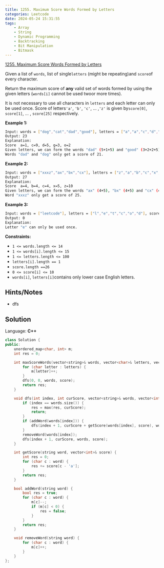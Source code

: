 ```yaml
---
title: 1255. Maximum Score Words Formed by Letters
categories: Leetcode
date: 2024-05-24 15:31:55
tags:
    - Array
    - String
    - Dynamic Programming
    - Backtracking
    - Bit Manipulation
    - Bitmask
---
```


[1255. Maximum Score Words Formed by Letters](https://leetcode.com/problems/maximum-score-words-formed-by-letters/description/?envType=daily-question&envId=2024-05-24)

Given a list of `words`, list of single`letters` (might be repeating)and `score`of every character.

Return the maximum score of **any**  valid set of words formed by using the given letters (`words[i]` cannot be used twoor more times).

It is not necessary to use all characters in `letters` and each letter can only be used once. Score of letters`'a'`, `'b'`, `'c'`, ... ,`'z'` is given by`score[0]`, `score[1]`, ... , `score[25]` respectively.

**Example 1:**

```bash
Input: words = ["dog","cat","dad","good"], letters = ["a","a","c","d","d","d","g","o","o"], score = [1,0,9,5,0,0,3,0,0,0,0,0,0,0,2,0,0,0,0,0,0,0,0,0,0,0]
Output: 23
Explanation:
Score  a=1, c=9, d=5, g=3, o=2
Given letters, we can form the words "dad" (5+1+5) and "good" (3+2+2+5) with a score of 23.
Words "dad" and "dog" only get a score of 21.
```

**Example 2:**

```bash
Input: words = ["xxxz","ax","bx","cx"], letters = ["z","a","b","c","x","x","x"], score = [4,4,4,0,0,0,0,0,0,0,0,0,0,0,0,0,0,0,0,0,0,0,0,5,0,10]
Output: 27
Explanation:
Score  a=4, b=4, c=4, x=5, z=10
Given letters, we can form the words "ax" (4+5), "bx" (4+5) and "cx" (4+5) with a score of 27.
Word "xxxz" only get a score of 25.
```

**Example 3:**

```bash
Input: words = ["leetcode"], letters = ["l","e","t","c","o","d"], score = [0,0,1,1,1,0,0,0,0,0,0,1,0,0,1,0,0,0,0,1,0,0,0,0,0,0]
Output: 0
Explanation:
Letter "e" can only be used once.
```

**Constraints:**

- `1 <= words.length <= 14`
- `1 <= words[i].length <= 15`
- `1 <= letters.length <= 100`
- `letters[i].length == 1`
- `score.length ==26`
- `0 <= score[i] <= 10`
- `words[i]`, `letters[i]`contains only lower case English letters.

## Hints/Notes

- dfs

## Solution

Language: **C++**

```C++
class Solution {
public:
    unordered_map<char, int> m;
    int res = 0;

    int maxScoreWords(vector<string>& words, vector<char>& letters, vector<int>& score) {
        for (char letter : letters) {
            m[letter]++;
        }
        dfs(0, 0, words, score);
        return res;
    }

    void dfs(int index, int curScore, vector<string>& words, vector<int>& score) {
        if (index == words.size()) {
            res = max(res, curScore);
            return;
        }
        if (addWord(words[index])) {
            dfs(index + 1, curScore + getScore(words[index], score), words, score);
        }
        removeWord(words[index]);
        dfs(index + 1, curScore, words, score);
    }

    int getScore(string word, vector<int>& score) {
        int res = 0;
        for (char c : word) {
            res += score[c - 'a'];
        }
        return res;
    }

    bool addWord(string word) {
        bool res = true;
        for (char c : word) {
            m[c]--;
            if (m[c] < 0) {
                res = false;
            }
        }
        return res;
    }

    void removeWord(string word) {
        for (char c : word) {
            m[c]++;
        }
    }
};
```
